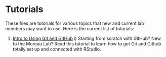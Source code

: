 # Tutorials
These files are tutorials for various topics that new and current lab members may want to use. 
Here is the current list of tutorials:

1. [Intro to Using Git and GitHub](https://github.com/Moreau-Lab/Tutorials/blob/master/GitGitHubTutorial.md)
    i) Starting from scratch with GitHub? New to the Moreau Lab? Read this tutorial to learn how to get Git and Github totally set up and connected with RStudio. 
